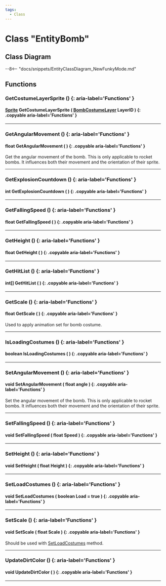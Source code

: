 ```yaml
---
tags:
  - Class
---
```

# Class "EntityBomb"

## Class Diagram
--8<-- "docs/snippets/EntityClassDiagram_NewFunkyMode.md"
## Functions

### GetCostumeLayerSprite () {: aria-label='Functions' }
#### [Sprite](Sprite.md) GetCostumeLayerSprite ( [BombCostumeLayer](enums/BombCostumeLayer.md) LayerID ) {: .copyable aria-label='Functions' }

___
### GetAngularMovement () {: aria-label='Functions' }
#### float GetAngularMovement ( ) {: .copyable aria-label='Functions' }
Get the angular movement of the bomb. This is only applicable to rocket bombs. It influences both their movement and the orientation of their sprite.

___
### GetExplosionCountdown () {: aria-label='Functions' }
#### int GetExplosionCountdown ( ) {: .copyable aria-label='Functions' }

___
### GetFallingSpeed () {: aria-label='Functions' }
#### float GetFallingSpeed ( ) {: .copyable aria-label='Functions' }

___
### GetHeight () {: aria-label='Functions' }
#### float GetHeight ( ) {: .copyable aria-label='Functions' }

___
### GetHitList () {: aria-label='Functions' }
#### int[] GetHitList ( ) {: .copyable aria-label='Functions' }

___
### GetScale () {: aria-label='Functions' }
#### float GetScale ( ) {: .copyable aria-label='Functions' }
Used to apply animation set for bomb costume.

___
### IsLoadingCostumes () {: aria-label='Functions' }
#### boolean IsLoadingCostumes ( ) {: .copyable aria-label='Functions' }

___
### SetAngularMovement () {: aria-label='Functions' }
#### void SetAngularMovement ( float angle ) {: .copyable aria-label='Functions' }
Set the angular movement of the bomb. This is only applicable to rocket bombs. It influences both their movement and the orientation of their sprite.

___
### SetFallingSpeed () {: aria-label='Functions' }
#### void SetFallingSpeed ( float Speed ) {: .copyable aria-label='Functions' }

___
### SetHeight () {: aria-label='Functions' }
#### void SetHeight ( float Height ) {: .copyable aria-label='Functions' }

___
### SetLoadCostumes () {: aria-label='Functions' }
#### void SetLoadCostumes ( boolean Load = true ) {: .copyable aria-label='Functions' }

___
### SetScale () {: aria-label='Functions' }
#### void SetScale ( float Scale ) {: .copyable aria-label='Functions' }
Should be used with [SetLoadCostumes](#setloadcostumes) method.

___
### UpdateDirtColor () {: aria-label='Functions' }
#### void UpdateDirtColor ( ) {: .copyable aria-label='Functions' }

___
